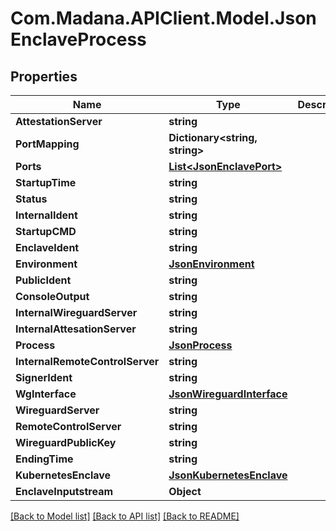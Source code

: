 
# Com.Madana.APIClient.Model.JsonEnclaveProcess

## Properties

Name | Type | Description | Notes
------------ | ------------- | ------------- | -------------
**AttestationServer** | **string** |  | [optional] 
**PortMapping** | **Dictionary&lt;string, string&gt;** |  | [optional] 
**Ports** | [**List&lt;JsonEnclavePort&gt;**](JsonEnclavePort.md) |  | [optional] 
**StartupTime** | **string** |  | [optional] 
**Status** | **string** |  | [optional] 
**InternalIdent** | **string** |  | [optional] 
**StartupCMD** | **string** |  | [optional] 
**EnclaveIdent** | **string** |  | [optional] 
**Environment** | [**JsonEnvironment**](JsonEnvironment.md) |  | [optional] 
**PublicIdent** | **string** |  | [optional] 
**ConsoleOutput** | **string** |  | [optional] 
**InternalWireguardServer** | **string** |  | [optional] 
**InternalAttesationServer** | **string** |  | [optional] 
**Process** | [**JsonProcess**](JsonProcess.md) |  | [optional] 
**InternalRemoteControlServer** | **string** |  | [optional] 
**SignerIdent** | **string** |  | [optional] 
**WgInterface** | [**JsonWireguardInterface**](JsonWireguardInterface.md) |  | [optional] 
**WireguardServer** | **string** |  | [optional] 
**RemoteControlServer** | **string** |  | [optional] 
**WireguardPublicKey** | **string** |  | [optional] 
**EndingTime** | **string** |  | [optional] 
**KubernetesEnclave** | [**JsonKubernetesEnclave**](JsonKubernetesEnclave.md) |  | [optional] 
**EnclaveInputstream** | **Object** |  | [optional] 

[[Back to Model list]](../README.md#documentation-for-models)
[[Back to API list]](../README.md#documentation-for-api-endpoints)
[[Back to README]](../README.md)

